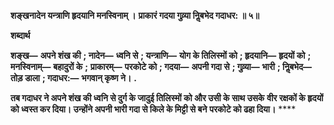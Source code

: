 **शङ्खनादेन यन्त्राणि हृदयानि मनस्विनाम् ।** **प्राकारं गदया गुव्र्या निॢबभेद गदाधर: ॥ ५॥** 

**शब्दार्थ** 

**शङ्ख—** **अपने शंख की** **; नादेन—** **ध्वनि से** **; यन्त्राणि—** **योग के तिलिस्मों को** **; हृदयानि—** **हृदयों को** **; मनस्विनाम्—** **बहादुरों के** **;** **प्राकारम्—** **परकोटे को** **; गदया—** **अपनी गदा से** **; गुव्र्या—** **भारी** **; निॢबभेद—** **तोड़ डाला** **; गदाधर:—** **भगवान् कृष्ण ने।** **.** 

**तब गदाधर ने अपने शंख की ध्वनि से दुर्ग के जादुई तिलिस्मों को और उसी के साथ उसके** **वीर रक्षकों के हृदयों को ध्वस्त कर दिया। उन्होंने अपनी भारी गदा से किले के मिट्टी से बने** **परकोटे को ढहा दिया।** **** 